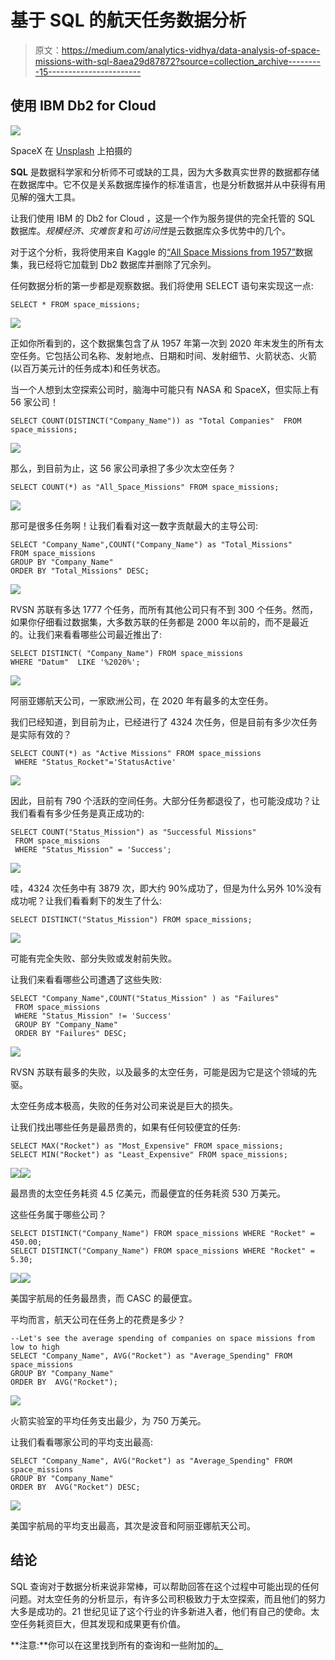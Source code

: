 # 基于 SQL 的航天任务数据分析

> 原文：<https://medium.com/analytics-vidhya/data-analysis-of-space-missions-with-sql-8aea29d87872?source=collection_archive---------15----------------------->

## 使用 IBM Db2 for Cloud

![](img/3b4d2f5b2a8dfd35e3476c42eb02f383.png)

SpaceX 在 [Unsplash](/s/photos/rocket?utm_source=unsplash&utm_medium=referral&utm_content=creditCopyText) 上拍摄的

**SQL** 是数据科学家和分析师不可或缺的工具，因为大多数真实世界的数据都存储在数据库中。它不仅是关系数据库操作的标准语言，也是分析数据并从中获得有用见解的强大工具。

让我们使用 IBM 的 Db2 for Cloud ，这是一个作为服务提供的完全托管的 SQL 数据库。*规模经济、灾难恢复*和*可访问性*是云数据库众多优势中的几个。

对于这个分析，我将使用来自 Kaggle 的[“All Space Missions from 1957”](https://www.kaggle.com/agirlcoding/all-space-missions-from-1957)数据集，我已经将它加载到 Db2 数据库并删除了冗余列。

任何数据分析的第一步都是观察数据。我们将使用 SELECT 语句来实现这一点:

```
SELECT * FROM space_missions;
```

![](img/89de8215d3356869fea06f6cc7df7805.png)

正如你所看到的，这个数据集包含了从 1957 年第一次到 2020 年末发生的所有太空任务。它包括公司名称、发射地点、日期和时间、发射细节、火箭状态、火箭(以百万美元计的任务成本)和任务状态。

当一个人想到太空探索公司时，脑海中可能只有 NASA 和 SpaceX，但实际上有 56 家公司！

```
SELECT COUNT(DISTINCT("Company_Name")) as "Total Companies"  FROM space_missions;
```

![](img/428bc9008ff4ad446cb90cf00d09d49d.png)

那么，到目前为止，这 56 家公司承担了多少次太空任务？

```
SELECT COUNT(*) as "All_Space_Missions" FROM space_missions;
```

![](img/b51b6742e43ffc06fd60c93015e55b67.png)

那可是很多任务啊！让我们看看对这一数字贡献最大的主导公司:

```
SELECT "Company_Name",COUNT("Company_Name") as "Total_Missions" 
FROM space_missions 
GROUP BY "Company_Name"
ORDER BY "Total_Missions" DESC;
```

![](img/33515d14162d94ee644c3c612b949086.png)

RVSN 苏联有多达 1777 个任务，而所有其他公司只有不到 300 个任务。然而，如果你仔细看过数据集，大多数苏联的任务都是 2000 年以前的，而不是最近的。让我们来看看哪些公司最近推出了:

```
SELECT DISTINCT( "Company_Name") FROM space_missions 
WHERE "Datum"  LIKE '%2020%';
```

![](img/6c74865b7eb2943f3c7d7b343959769f.png)

阿丽亚娜航天公司，一家欧洲公司，在 2020 年有最多的太空任务。

我们已经知道，到目前为止，已经进行了 4324 次任务，但是目前有多少次任务是实际有效的？

```
SELECT COUNT(*) as "Active Missions" FROM space_missions 
 WHERE "Status_Rocket"='StatusActive'
```

![](img/c421da438be924d36b1b709f5779569e.png)

因此，目前有 790 个活跃的空间任务。大部分任务都退役了，也可能没成功？让我们看看有多少任务是真正成功的:

```
SELECT COUNT("Status_Mission") as "Successful Missions"
 FROM space_missions
 WHERE "Status_Mission" = 'Success';
```

![](img/185548fbc2b2788a2bca1cd9fe73f1a8.png)

哇，4324 次任务中有 3879 次，即大约 90%成功了，但是为什么另外 10%没有成功呢？让我们看看剩下的发生了什么:

```
SELECT DISTINCT("Status_Mission") FROM space_missions;
```

![](img/d8d793f0bdc6d931082066a9c8e27cdd.png)

可能有完全失败、部分失败或发射前失败。

让我们来看看哪些公司遭遇了这些失败:

```
SELECT "Company_Name",COUNT("Status_Mission" ) as "Failures"
 FROM space_missions
 WHERE "Status_Mission" != 'Success'
 GROUP BY "Company_Name"
 ORDER BY "Failures" DESC;
```

![](img/cf650255f2ffddc411db1c80700535c7.png)

RVSN 苏联有最多的失败，以及最多的太空任务，可能是因为它是这个领域的先驱。

太空任务成本极高，失败的任务对公司来说是巨大的损失。

让我们找出哪些任务是最昂贵的，如果有任何较便宜的任务:

```
SELECT MAX("Rocket") as "Most_Expensive" FROM space_missions;
SELECT MIN("Rocket") as "Least_Expensive" FROM space_missions;
```

![](img/ef5d86702f1750cc055e57fb564a026e.png)![](img/b3e040b9132109c7df086f6f0951276e.png)

最昂贵的太空任务耗资 4.5 亿美元，而最便宜的任务耗资 530 万美元。

这些任务属于哪些公司？

```
SELECT DISTINCT("Company_Name") FROM space_missions WHERE "Rocket" = 450.00;
SELECT DISTINCT("Company_Name") FROM space_missions WHERE "Rocket" = 5.30;
```

![](img/c2c54387b08877c34c2842f3122cb110.png)![](img/0fce4f1e253f75498fb2a7db97495443.png)

美国宇航局的任务最昂贵，而 CASC 的最便宜。

平均而言，航天公司在任务上的花费是多少？

```
--Let's see the average spending of companies on space missions from low to high
SELECT "Company_Name", AVG("Rocket") as "Average_Spending" FROM space_missions
GROUP BY "Company_Name"
ORDER BY  AVG("Rocket");
```

![](img/50408b1ea6e76161f5c93192b6d93765.png)

火箭实验室的平均任务支出最少，为 750 万美元。

让我们看看哪家公司的平均支出最高:

```
SELECT "Company_Name", AVG("Rocket") as "Average_Spending" FROM space_missions
GROUP BY "Company_Name"
ORDER BY  AVG("Rocket") DESC;
```

![](img/685f00969d745dae5a844c6a2acffc3d.png)

美国宇航局的平均支出最高，其次是波音和阿丽亚娜航天公司。

## 结论

SQL 查询对于数据分析来说非常棒，可以帮助回答在这个过程中可能出现的任何问题。对太空任务的分析显示，有许多公司积极致力于太空探索，而且他们的努力大多是成功的。21 世纪见证了这个行业的许多新进入者，他们有自己的使命。太空任务耗资巨大，但其发现和成果更有价值。

**注意:**你可以在这里找到所有的查询和一些附加的[。](https://github.com/ruhi-i/Medium/blob/main/space_missions_queries.txt)